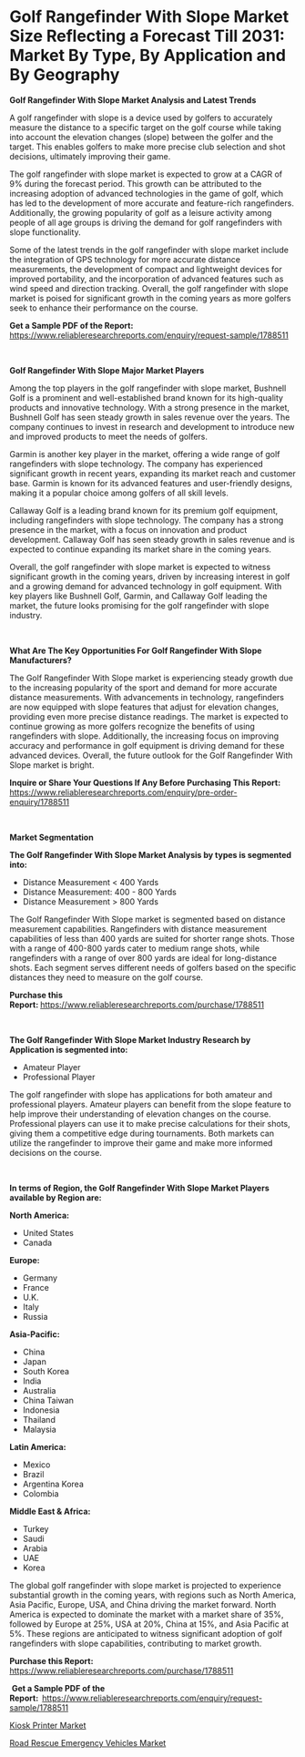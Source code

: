 <p><h1>Golf Rangefinder With Slope Market Size Reflecting a Forecast Till 2031: Market By Type, By Application and By Geography</h1></p><p><strong>Golf Rangefinder With Slope Market Analysis and Latest Trends</strong></p>
<p><p>A golf rangefinder with slope is a device used by golfers to accurately measure the distance to a specific target on the golf course while taking into account the elevation changes (slope) between the golfer and the target. This enables golfers to make more precise club selection and shot decisions, ultimately improving their game.</p><p>The golf rangefinder with slope market is expected to grow at a CAGR of 9% during the forecast period. This growth can be attributed to the increasing adoption of advanced technologies in the game of golf, which has led to the development of more accurate and feature-rich rangefinders. Additionally, the growing popularity of golf as a leisure activity among people of all age groups is driving the demand for golf rangefinders with slope functionality.</p><p>Some of the latest trends in the golf rangefinder with slope market include the integration of GPS technology for more accurate distance measurements, the development of compact and lightweight devices for improved portability, and the incorporation of advanced features such as wind speed and direction tracking. Overall, the golf rangefinder with slope market is poised for significant growth in the coming years as more golfers seek to enhance their performance on the course.</p></p>
<p><strong>Get a Sample PDF of the Report:&nbsp;</strong> <a href="https://www.reliableresearchreports.com/enquiry/request-sample/1788511">https://www.reliableresearchreports.com/enquiry/request-sample/1788511</a></p>
<p>&nbsp;</p>
<p><strong>Golf Rangefinder With Slope Major Market Players</strong></p>
<p><p>Among the top players in the golf rangefinder with slope market, Bushnell Golf is a prominent and well-established brand known for its high-quality products and innovative technology. With a strong presence in the market, Bushnell Golf has seen steady growth in sales revenue over the years. The company continues to invest in research and development to introduce new and improved products to meet the needs of golfers.</p><p>Garmin is another key player in the market, offering a wide range of golf rangefinders with slope technology. The company has experienced significant growth in recent years, expanding its market reach and customer base. Garmin is known for its advanced features and user-friendly designs, making it a popular choice among golfers of all skill levels.</p><p>Callaway Golf is a leading brand known for its premium golf equipment, including rangefinders with slope technology. The company has a strong presence in the market, with a focus on innovation and product development. Callaway Golf has seen steady growth in sales revenue and is expected to continue expanding its market share in the coming years.</p><p>Overall, the golf rangefinder with slope market is expected to witness significant growth in the coming years, driven by increasing interest in golf and a growing demand for advanced technology in golf equipment. With key players like Bushnell Golf, Garmin, and Callaway Golf leading the market, the future looks promising for the golf rangefinder with slope industry.</p></p>
<p>&nbsp;</p>
<p><strong>What Are The Key Opportunities For Golf Rangefinder With Slope Manufacturers?</strong></p>
<p><p>The Golf Rangefinder With Slope market is experiencing steady growth due to the increasing popularity of the sport and demand for more accurate distance measurements. With advancements in technology, rangefinders are now equipped with slope features that adjust for elevation changes, providing even more precise distance readings. The market is expected to continue growing as more golfers recognize the benefits of using rangefinders with slope. Additionally, the increasing focus on improving accuracy and performance in golf equipment is driving demand for these advanced devices. Overall, the future outlook for the Golf Rangefinder With Slope market is bright.</p></p>
<p><strong>Inquire or Share Your Questions If Any Before Purchasing This Report:</strong> <a href="https://www.reliableresearchreports.com/enquiry/pre-order-enquiry/1788511">https://www.reliableresearchreports.com/enquiry/pre-order-enquiry/1788511</a></p>
<p>&nbsp;</p>
<p><strong>Market Segmentation</strong></p>
<p><strong>The Golf Rangefinder With Slope Market Analysis by types is segmented into:</strong></p>
<p><ul><li>Distance Measurement < 400 Yards</li><li>Distance Measurement: 400 - 800 Yards</li><li>Distance Measurement > 800 Yards</li></ul></p>
<p><p>The Golf Rangefinder With Slope market is segmented based on distance measurement capabilities. Rangefinders with distance measurement capabilities of less than 400 yards are suited for shorter range shots. Those with a range of 400-800 yards cater to medium range shots, while rangefinders with a range of over 800 yards are ideal for long-distance shots. Each segment serves different needs of golfers based on the specific distances they need to measure on the golf course.</p></p>
<p><strong>Purchase this Report:&nbsp;</strong><a href="https://www.reliableresearchreports.com/purchase/1788511">https://www.reliableresearchreports.com/purchase/1788511</a></p>
<p>&nbsp;</p>
<p><strong>The Golf Rangefinder With Slope Market Industry Research by Application is segmented into:</strong></p>
<p><ul><li>Amateur Player</li><li>Professional Player</li></ul></p>
<p><p>The golf rangefinder with slope has applications for both amateur and professional players. Amateur players can benefit from the slope feature to help improve their understanding of elevation changes on the course. Professional players can use it to make precise calculations for their shots, giving them a competitive edge during tournaments. Both markets can utilize the rangefinder to improve their game and make more informed decisions on the course.</p></p>
<p>&nbsp;</p>
<p><strong>In terms of Region, the Golf Rangefinder With Slope Market Players available by Region are:</strong></p>
<p>
    <p> <strong> North America: </strong>
        <ul>
            <li>United States</li>
            <li>Canada</li>
        </ul>
        </p> 
    <p> <strong> Europe: </strong>
        <ul>
            <li>Germany</li>
            <li>France</li>
            <li>U.K.</li>
            <li>Italy</li>
            <li>Russia</li>
        </ul>
        </p> 
    <p> <strong> Asia-Pacific: </strong>
        <ul>
            <li>China</li>
            <li>Japan</li>
            <li>South Korea</li>
            <li>India</li>
            <li>Australia</li>
            <li>China Taiwan</li>
            <li>Indonesia</li>
            <li>Thailand</li>
            <li>Malaysia</li>
        </ul>
        </p> 
    <p> <strong> Latin America: </strong>
        <ul>
            <li>Mexico</li>
            <li>Brazil</li>
            <li>Argentina Korea</li>
            <li>Colombia</li>
        </ul>
        </p> 
    <p> <strong> Middle East & Africa: </strong>
        <ul>
            <li>Turkey</li>
            <li>Saudi</li>
            <li>Arabia</li>
            <li>UAE</li>
            <li>Korea</li>
        </ul>
    </p>
    </p>
<p><p>The global golf rangefinder with slope market is projected to experience substantial growth in the coming years, with regions such as North America, Asia Pacific, Europe, USA, and China driving the market forward. North America is expected to dominate the market with a market share of 35%, followed by Europe at 25%, USA at 20%, China at 15%, and Asia Pacific at 5%. These regions are anticipated to witness significant adoption of golf rangefinders with slope capabilities, contributing to market growth.</p></p>
<p><strong>Purchase this Report: </strong><a href="https://www.reliableresearchreports.com/purchase/1788511">https://www.reliableresearchreports.com/purchase/1788511</a></p>
<p>&nbsp;<strong>Get a Sample PDF of the Report:&nbsp;&nbsp;</strong><a href="https://www.reliableresearchreports.com/enquiry/request-sample/1788511">https://www.reliableresearchreports.com/enquiry/request-sample/1788511</a></p>
<p><strong></strong></p>
<p><p><a href="https://view.publitas.com/reportprime-1/kiosk-printer-market-size-market-trends-and-growth-outlook-forecasted-for-period-from-2024-to-2031/">Kiosk Printer Market</a></p><p><a href="https://noble-drawer-34c.notion.site/Road-Rescue-Emergency-Vehicles-Market-A-Comprehensive-Report-of-its-Market-Share-Growth-Trends-20-aea9b461c73b4cf996b3450f7feb784f">Road Rescue Emergency Vehicles Market</a></p></p>